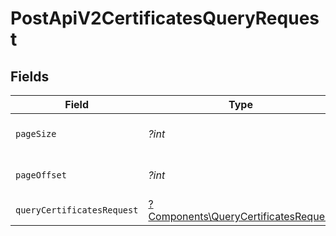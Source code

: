 # PostApiV2CertificatesQueryRequest


## Fields

| Field                                                                                       | Type                                                                                        | Required                                                                                    | Description                                                                                 |
| ------------------------------------------------------------------------------------------- | ------------------------------------------------------------------------------------------- | ------------------------------------------------------------------------------------------- | ------------------------------------------------------------------------------------------- |
| `pageSize`                                                                                  | *?int*                                                                                      | :heavy_minus_sign:                                                                          | Rozmiar strony wyników                                                                      |
| `pageOffset`                                                                                | *?int*                                                                                      | :heavy_minus_sign:                                                                          | Numer strony wyników                                                                        |
| `queryCertificatesRequest`                                                                  | [?Components\QueryCertificatesRequest](../../Models/Components/QueryCertificatesRequest.md) | :heavy_minus_sign:                                                                          | Kryteria filtrowania                                                                        |